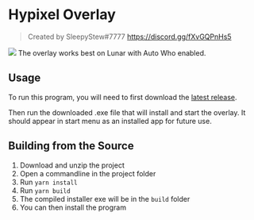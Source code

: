 # Hypixel Overlay

> Created by SleepyStew#7777
> https://discord.gg/fXvGQPnHs5

![](https://i.imgur.com/q9T53Vl.png)
The overlay works best on Lunar with Auto Who enabled.

## Usage

To run this program, you will need to first download the [latest release](#download).

Then run the downloaded .exe file that will install and start the overlay.
It should appear in start menu as an installed app for future use.

## Building from the Source
1. Download and unzip the project
2. Open a commandline in the project folder
3. Run `yarn install`
4. Run `yarn build`
5. The compiled installer exe will be in the `build` folder
6. You can then install the program
